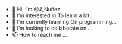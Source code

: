 - 👋 Hi, I’m @J_Nuñez
- 👀 I’m interested in To learn a lot...
- 🌱 I’m currently learning On programming...
- 💞️ I’m looking to collaborate on ...
- 📫 How to reach me ...

<!---
elojall/elojall is a ✨ special ✨ repository because its `README.md` (this file) appears on your GitHub profile.
You can click the Preview link to take a look at your changes.
--->
